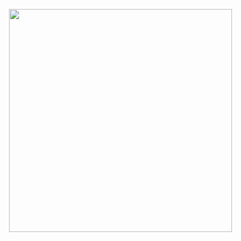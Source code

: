 
<p align="center">
  <img  src="https://media.tenor.com/rM2I-qktFPkAAAAd/korone-inugami.gif" width="400">
</p>
